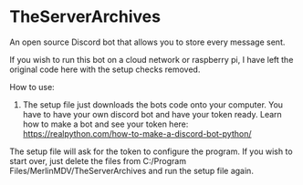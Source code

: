# TheServerArchives
An open source Discord bot that allows you to store every message sent.

If you wish to run this bot on a cloud network or raspberry pi, I have left the original code here with the setup checks removed.

How to use: 
1. The setup file just downloads the bots code onto your computer. You have to have your own discord bot and have your token ready. Learn how to make a bot and see your token here: https://realpython.com/how-to-make-a-discord-bot-python/ 

The setup file will ask for the token to configure the program. If you wish to start over, just delete the files from C:/Program Files/MerlinMDV/TheServerArchives and run the setup file again.
